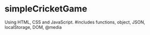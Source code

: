 # simpleCricketGame
Using HTML, CSS and JavaScript.
#includes functions, object, JSON, localStorage, DOM, @media
